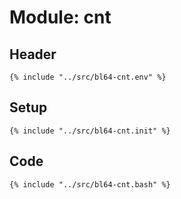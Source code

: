 # Module: cnt

## Header

```shell
{% include "../src/bl64-cnt.env" %}
```

## Setup

```shell
{% include "../src/bl64-cnt.init" %}
```

## Code

```shell
{% include "../src/bl64-cnt.bash" %}
```
